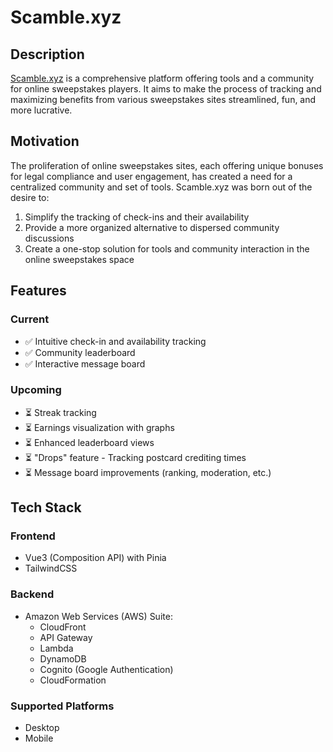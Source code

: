 # Scamble.xyz

## Description
[Scamble.xyz](https://scamble.xyz) is a comprehensive platform offering tools and a community for online sweepstakes players. It aims to make the process of tracking and maximizing benefits from various sweepstakes sites streamlined, fun, and more lucrative.

## Motivation
The proliferation of online sweepstakes sites, each offering unique bonuses for legal compliance and user engagement, has created a need for a centralized community and set of tools. Scamble.xyz was born out of the desire to:

1. Simplify the tracking of check-ins and their availability
2. Provide a more organized alternative to dispersed community discussions
3. Create a one-stop solution for tools and community interaction in the online sweepstakes space

## Features

### Current
- ✅ Intuitive check-in and availability tracking
- ✅ Community leaderboard
- ✅ Interactive message board

### Upcoming
- ⏳ Streak tracking
- ⏳ Earnings visualization with graphs
- ⏳ Enhanced leaderboard views
- ⏳ "Drops" feature - Tracking postcard crediting times
- ⏳ Message board improvements (ranking, moderation, etc.)

## Tech Stack

### Frontend
- Vue3 (Composition API) with Pinia
- TailwindCSS

### Backend
- Amazon Web Services (AWS) Suite:
  - CloudFront
  - API Gateway
  - Lambda
  - DynamoDB
  - Cognito (Google Authentication)
  - CloudFormation

### Supported Platforms
- Desktop
- Mobile
